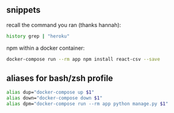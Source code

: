 ## snippets
recall the command you ran (thanks hannah):
```bash
history grep | "heroku"
```

npm within a docker container:
```bash
docker-compose run --rm app npm install react-csv --save
```

## aliases for bash/zsh profile
```bash
alias dup="docker-compose up $1"
alias down="docker-compose down $1"
alias dpm="docker-compose run --rm app python manage.py $1"
```
